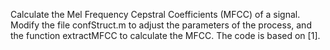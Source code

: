 Calculate the Mel Frequency Cepstral Coefficients (MFCC) of a signal. Modify the file confStruct.m to adjust the parameters of the process, and the function extractMFCC to calculate the MFCC. The code is based on [1].
